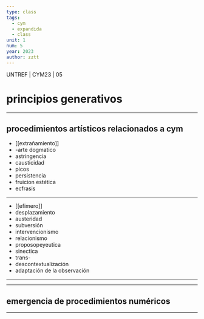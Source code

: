 ```yaml
---
type: class
tags:
  - cym
  - expandida
  - class
unit: 1
num: 5
year: 2023
author: zztt
---
```



<!-- slide bg="#010100" -->
UNTREF | CYM23 | 05
# principios generativos
---


## procedimientos artísticos relacionados a cym

- [[extrañamiento]]
- -arte dogmatico
- astringencia
- causticidad
- picos
- persistencia 
- fruicion estética
- ecfrasis
---

- [[efimero]]
- desplazamiento
- austeridad
- subversión
- intervencionismo
- relacionismo 
- proposopeyeutica
- sinectica
- trans-
- descontextualización
- adaptación de la observación
--- 
---

## emergencia de procedimientos numéricos 

---


